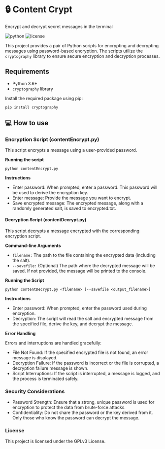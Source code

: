 # :lock: Content Crypt

Encrypt and decrypt secret messages in the terminal

![python](https://img.shields.io/badge/python-3.x-green.svg) ![license](https://img.shields.io/badge/License-GPLv3-brightgreen.svg)

This project provides a pair of Python scripts for encrypting and decrypting messages using password-based encryption. The scripts utilize the `cryptography` library to ensure secure encryption and decryption processes.

## Requirements

- Python 3.6+
- `cryptography` library

Install the required package using pip:

```
pip install cryptography
```

## :computer: How to use

### Encryption Script (contentEncrypt.py)

This script encrypts a message using a user-provided password.

**Running the script**

```
python contentEncrypt.py
```

**Instructions**

* Enter password: When prompted, enter a password. This password will be used to derive the encryption key.
* Enter message: Provide the message you want to encrypt.
* Save encrypted message: The encrypted message, along with a randomly generated salt, is saved to encrypted.txt.

#### Decryption Script (contentDecrypt.py)

This script decrypts a message encrypted with the corresponding encryption script.

**Command-line Arguments**

*   `filename:`   The path to the file containing the encrypted data (including the salt).
*   `--savefile:` (Optional) The path where the decrypted message will be saved. If not provided, the message will be printed to the console.

**Running the Script**

```
python contentDecrypt.py <filename> [--savefile <output_filename>]
```

**Instructions**

* Enter password: When prompted, enter the password used during encryption.
* Decryption: The script will read the salt and encrypted message from the specified file, derive the key, and decrypt the message.

**Error Handling**

Errors and interruptions are handled gracefully:

* File Not Found: If the specified encrypted file is not found, an error message is displayed.
* Decryption Failure: If the password is incorrect or the file is corrupted, a decryption failure message is shown.
* Script Interruptions: If the script is interrupted, a message is logged, and the process is terminated safely.

### Security Considerations

* Password Strength: Ensure that a strong, unique password is used for encryption to protect the data from brute-force attacks.
* Confidentiality: Do not share the password or the key derived from it. Only those who know the password can decrypt the message.

### License

This project is licensed under the GPLv3 License.